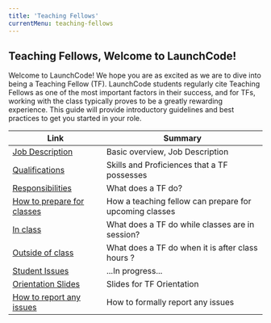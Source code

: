 ```yaml
---
title: 'Teaching Fellows'
currentMenu: teaching-fellows
---
```


## Teaching Fellows, Welcome to LaunchCode!

Welcome to LaunchCode! We hope you are as excited as we are to dive into being a Teaching Fellow (TF). LaunchCode students regularly cite Teaching Fellows as one of the most important factors in their success, and for TFs, working with the class typically proves to be a greatly rewarding experience. This guide will provide introductory guidelines and best practices to get you started in your role. 

| Link | Summary |
|-----|------------|
[Job Description](../teaching-fellows/job-description/) | Basic overview, Job Description
[Qualifications](../teaching-fellows/qualifications/) | Skills and Proficiences that a TF possesses
[Responsibilities](../teaching-fellows/responsibilities/) | What does a TF do?
[How to prepare for classes](../class-prep/) | How a teaching fellow can prepare for upcoming classes
[In class](../teaching-fellows/in-class/) | What does a TF do while classes are in session?
[Outside of class](../teaching-fellows/out-of-class/) | What does a TF do when it is after class hours ?
[Student Issues](../teaching-fellows/students/) |  ...In progress...
[Orientation Slides](../teaching-fellows/slides/) | Slides for TF Orientation
[How to report any issues](../teaching-fellows/issues/) | How to formally report any issues



